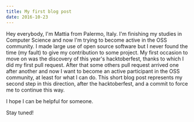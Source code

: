 ```yaml
---
title: My first blog post
date: 2016-10-23
---
```

Hey everybody, I'm Mattia from Palermo, Italy. I'm finishing my studies in Computer Science and now I'm trying to become active in
the OSS community. I made large use of open source software but I never found the time (my fault) to give my contribution to some project.
My first occasion to move on was the discovery of this year's hacktoberfest, thanks to which I did my first pull request.
After that some others pull request arrived one after another and now I want to become an active participant in the OSS community, at 
least for what I can do.
This short blog post represents my second step in this direction, after the hacktoberfest, and a commit to force me to continue this way.

I hope I can be helpful for someone.

Stay tuned!

